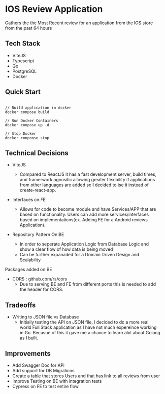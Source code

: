 # IOS Review Application
 
 Gathers the the Most Recent review for an application from the IOS store from the past 64 hours

## Tech Stack
- ViteJS
- Typescript
- Go
- PostgreSQL
- Docker

## Quick Start
```

// Build application in docker
docker compose build

// Run Docker Containers
docker compose up -d

// Stop Docker
docker componse stop

```
## Technical Decisions

- ViteJS
    -  Compared to ReactJS it has a fast development server, build times, and framerwork agnositic allowing greater flexibility if applications from other languages are added so I decided to ise it instead of create-react-app.

- Interfaces on FE
    - Allows for code to become module and have Services/APP that are based on functionality. Users can add more services/interfaces based on implementations(ex. Adding FE for a Android reviews Application).  

- Repository Pattern On BE
    - In order to seperate Application Logic from Database Logic and show a clear flow of how data is being moved
    - Can be further expanaded for a Domain Driven Design and Scalability


Packages added on BE
- CORS : github.com/rs/cors
    - Due to serving BE and FE from different ports this is needed to add the header for CORS.

## Tradeoffs

- Writing to JSON file vs Database
    - Initially testing the API on JSON file, I decided to do a more real world Full Stack application as I have not much expereince working in Go. Becasue of this it gave me a chance to learn alot about Golang as I built.


## Improvements

- Add Swagger Doc for API
- Add support for DB Migrations
- Create a table that stores Users and that has link to all reviews from user
- Improve Testing on BE with integration tests
- Cypress on FE to test entire flow